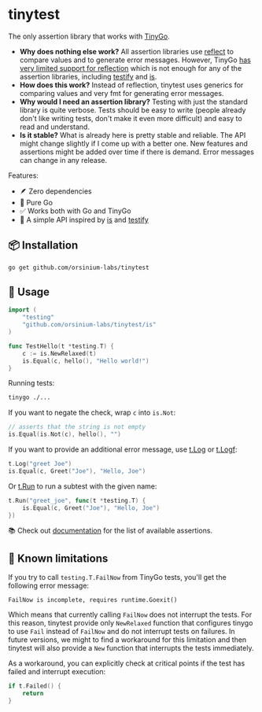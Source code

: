 # tinytest

The only assertion library that works with [TinyGo](https://tinygo.org/).

* **Why does nothing else work?** All assertion libraries use [reflect](https://pkg.go.dev/reflect) to compare values and to generate error messages. However, TinyGo [has very limited support for reflection](https://tinygo.org/docs/reference/lang-support/#reflection) which is not enough for any of the assertion libraries, including [testify](https://github.com/stretchr/testify) and [is](https://github.com/matryer/is).
* **How does this work?** Instead of reflection, tinytest uses generics for comparing values and very fmt for generating error messages.
* **Why would I need an assertion library?** Testing with just the standard library is quite verbose. Tests should be easy to write (people already don't like writing tests, don't make it even more difficult) and easy to read and understand.
* **Is it stable?** What is already here is pretty stable and reliable. The API might change slightly if I come up with a better one. New features and assertions might be added over time if there is demand. Error messages can change in any release.

Features:

* 🪶 Zero dependencies
* 🐹 Pure Go
* ✅ Works both with Go and TinyGo
* 🧠 A simple API inspired by [is](https://github.com/matryer/is) and [testify](https://github.com/stretchr/testify)

## 📦 Installation

```bash
go get github.com/orsinium-labs/tinytest
```

## 🔧 Usage

```go
import (
    "testing"
    "github.com/orsinium-labs/tinytest/is"
)

func TestHello(t *testing.T) {
    c := is.NewRelaxed(t)
    is.Equal(c, hello(), "Hello world!")
}
```

Running tests:

```bash
tinygo ./...
```

If you want to negate the check, wrap `c` into `is.Not`:

```go
// asserts that the string is not empty
is.Equal(is.Not(c), hello(), "")
```

If you want to provide an additional error message, use [t.Log](https://pkg.go.dev/testing#T.Log) or [t.Logf](https://pkg.go.dev/testing#T.Logf):

```go
t.Log("greet Joe")
is.Equal(c, Greet("Joe"), "Hello, Joe")
```

Or [t.Run](https://pkg.go.dev/testing#T.Run) to run a subtest with the given name:

```go
t.Run("greet_joe", func(t *testing.T) {
    is.Equal(c, Greet("Joe"), "Hello, Joe")
})
```

📚 Check out [documentation](https://pkg.go.dev/github.com/orsinium-labs/tinytest) for the list of available assertions.

## 🙅 Known limitations

If you try to call `testing.T.FailNow` from TinyGo tests, you'll get the following error message:

```text
FailNow is incomplete, requires runtime.Goexit()
```

Which means that currently calling `FailNow` does not interrupt the tests. For this reason, tinytest provide only `NewRelaxed` function that configures tinygo to use `Fail` instead of `FailNow` and do not interrupt tests on failures. In future versions, we might to find a workaround for this limitation and then tinytest will also provide a `New` function that interrupts the tests immediately.

As a workaround, you can explicitly check at critical points if the test has failed and interrupt execution:

```go
if t.Failed() {
    return
}
```
